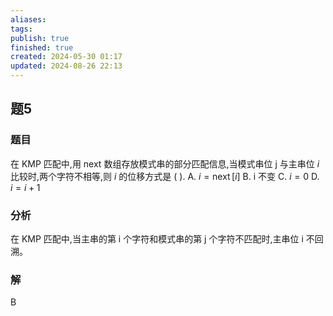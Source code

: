 ```yaml
---
aliases: 
tags: 
publish: true
finished: true
created: 2024-05-30 01:17
updated: 2024-08-26 22:13
---
```

## 题5
### 题目
在 KMP 匹配中,用 next 数组存放模式串的部分匹配信息,当模式串位 $\mathrm{j}$ 与主串位 $i$ 比较时,两个字符不相等,则 $i$ 的位移方式是 ( ).
A. $i = \operatorname{next}\left\lbrack  i\right\rbrack$ 
B. $\mathrm{i}$ 不变 
C. $i = 0$ 
D. $i = i + 1$
### 分析
在 KMP 匹配中,当主串的第 $\mathrm{i}$ 个字符和模式串的第 $\mathrm{j}$ 个字符不匹配时,主串位 $\mathrm{i}$ 不回溯。
### 解
B